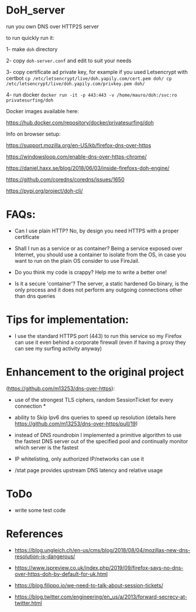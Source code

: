 # DoH_server
run you own DNS over HTTP2S server 

to run quickly run it:

1- make `doh` directory

2- copy `doh-server.conf` and edit to suit your needs

3- copy certificate ad private key, for example if you used Letsencrypt with certbot
   `cp /etc/letsencrypt/live/doh.yapily.com/cert.pem doh/
   cp /etc/letsencrypt/live/doh.yapily.com/privkey.pem doh/`
   
4- run docker `docker run -it -p 443:443 -v /home/mauro/doh:/svc:ro privatesurfing/doh`
 
Docker images available here: 

https://hub.docker.com/repository/docker/privatesurfing/doh

Info on browser setup: 

https://support.mozilla.org/en-US/kb/firefox-dns-over-https

https://windowsloop.com/enable-dns-over-https-chrome/

https://daniel.haxx.se/blog/2018/06/03/inside-firefoxs-doh-engine/

https://github.com/coredns/coredns/issues/1650

https://pypi.org/project/doh-cli/ 


# FAQs:

 - Can I use plain HTTP?  No, by design you need HTTPS with a proper certificate 

 - Shall I run as a service or as container?  Being a service exposed over Internet, you should use a container to isolate from the OS, in case you want to run on the plain OS consider to use FireJail. 

 - Do you think my code is crappy? Help me to write a better one!

 - Is it a secure 'container'? The server, a static hardened Go binary, is the only process and it does not perform any outgoing connections other than dns queries
 

# Tips for implementation:

 - I use the standard HTTPS port (443) to run this service so my Firefox can use it even behind a corporate firewall (even if having a proxy they can see my surfing activity anyway)


# Enhancement to the original project
(https://github.com/m13253/dns-over-https):

 - use of the strongest TLS ciphers, random SessionTicket for every connection *

 - ability to Skip Ipv6 dns queries to speed up resolution (details here https://github.com/m13253/dns-over-https/pull/19)

 - instead of DNS roundrobin I implemented a primitive algorithm to use the fastest DNS server out of the specified pool and continually monitor which server is the fastest
 - IP whitelisting, only authorized IP/networks can use it
 
 - /stat page provides upstream DNS latency and relative usage
 
 
# ToDo

 - write some test code 

# References

* https://blog.ungleich.ch/en-us/cms/blog/2018/08/04/mozillas-new-dns-resolution-is-dangerous/

* https://www.ispreview.co.uk/index.php/2019/09/firefox-says-no-dns-over-https-doh-by-default-for-uk.html

* https://blog.filippo.io/we-need-to-talk-about-session-tickets/

* https://blog.twitter.com/engineering/en_us/a/2013/forward-secrecy-at-twitter.html

